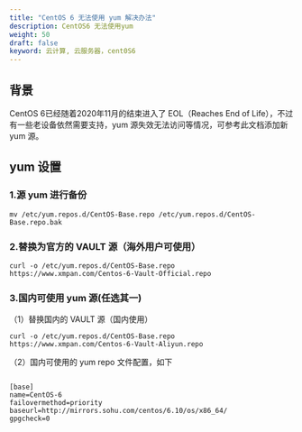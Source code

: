 ```yaml
---
title: "CentOS 6 无法使用 yum 解决办法"
description: CentOS6 无法使用yum
weight: 50
draft: false
keyword: 云计算, 云服务器，cent0S6
---
```



## 背景

CentOS 6已经随着2020年11月的结束进入了 EOL（Reaches End of Life），不过有一些老设备依然需要支持，yum 源失效无法访问等情况，可参考此文档添加新 yum 源。



## yum 设置

### 1.源 yum 进行备份

```
mv /etc/yum.repos.d/CentOS-Base.repo /etc/yum.repos.d/CentOS-Base.repo.bak
```

### 2.替换为官方的 VAULT 源（海外用户可使用）

```
curl -o /etc/yum.repos.d/CentOS-Base.repo https://www.xmpan.com/Centos-6-Vault-Official.repo
```



### 3.国内可使用 yum 源(任选其一)

   （1）替换国内的 VAULT 源（国内使用）

```
curl -o /etc/yum.repos.d/CentOS-Base.repo https://www.xmpan.com/Centos-6-Vault-Aliyun.repo
```



  （2）国内可使用的 yum repo 文件配置，如下

```

[base]
name=CentOS-6
failovermethod=priority
baseurl=http://mirrors.sohu.com/centos/6.10/os/x86_64/
gpgcheck=0
      
```

